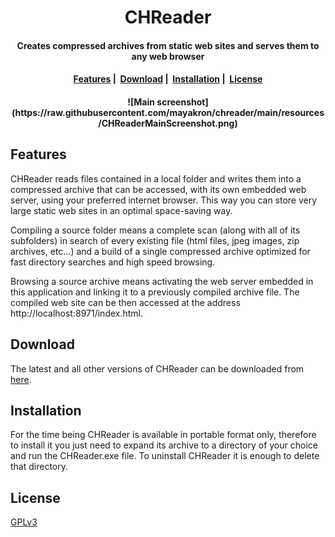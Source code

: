 <h1 align="center">
  CHReader
</h1>

<h4 align="center">Creates compressed archives from static web sites and serves them to any web browser</h4>

<h4 align="center">
  <a href="#features">Features</a>&nbsp;|&nbsp;
  <a href="#download">Download</a>&nbsp;|&nbsp;
  <a href="#download">Installation</a>&nbsp;|&nbsp;
  <a href="#credits">License</a>
</h4>

<h4 align="center">
    ![Main screenshot](https://raw.githubusercontent.com/mayakron/chreader/main/resources/CHReaderMainScreenshot.png)
</h4>

## Features

CHReader reads files contained in a local folder and writes them into a compressed archive that can be accessed, with its own embedded web server, using your preferred internet browser. This way you can store very large static web sites in an optimal space-saving way.

Compiling a source folder means a complete scan (along with all of its subfolders) in search of every existing file (html files, jpeg images, zip archives, etc...) and a build of a single compressed archive optimized for fast directory searches and high speed browsing.

Browsing a source archive means activating the web server embedded in this application and linking it to a previously compiled archive file. The compiled web site can be then accessed at the address http://localhost:8971/index.html.

## Download

The latest and all other versions of CHReader can be downloaded from [here](https://github.com/mayakron/chreader/releases).

## Installation

For the time being CHReader is available in portable format only, therefore to install it you just need to expand its archive to a directory of your choice and run the CHReader.exe file. To uninstall CHReader it is enough to delete that directory.

## License

[GPLv3](https://www.gnu.org/licenses/gpl-3.0.en.html)